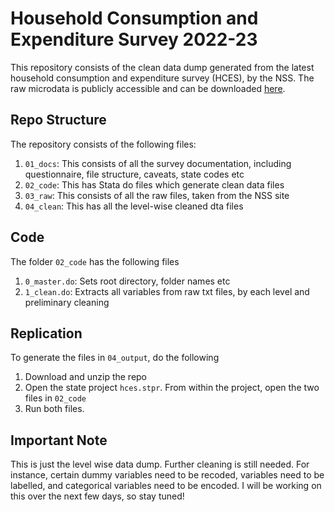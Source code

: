 # Household Consumption and Expenditure Survey 2022-23

This repository consists of the clean data dump generated from the latest household consumption and expenditure survey (HCES), by the NSS. The raw microdata is publicly accessible and can be downloaded [here](https://microdata.gov.in/nada43/index.php/catalog/194).

## Repo Structure

The repository consists of the following files:

1. `01_docs`: This consists of all the survey documentation, including questionnaire, file structure, caveats, state codes etc
2. `02_code`: This has Stata do files which generate clean data files
3. `03_raw`: This consists of all the raw files, taken from the NSS site
4. `04_clean`: This has all the level-wise cleaned dta files

## Code

The folder `02_code` has the following files

1. `0_master.do`: Sets root directory, folder names etc
2. `1_clean.do`: Extracts all variables from raw txt files, by each level and preliminary cleaning

## Replication

To generate the files in `04_output`, do the following

1. Download and unzip the repo
2. Open the state project `hces.stpr`. From within the project, open the two files in `02_code`
3. Run both files.

## Important Note

This is just the level wise data dump. Further cleaning is still needed. For instance, certain dummy variables need to be recoded, variables need to be labelled, and categorical variables need to be encoded. I will be working on this over the next few days, so stay tuned!

